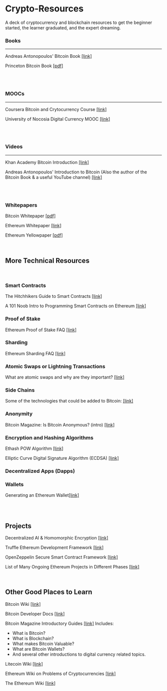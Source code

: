 # Crypto-Resources
A deck of cryptocurrency and blockchain resources to get the beginner started, the learner graduated, and the expert dreaming.

### Books
---------
Andreas Antonopoulos' Bitcoin Book [[link]](https://github.com/bitcoinbook/bitcoinbook)

Princeton Bitcoin Book [[pdf]](https://d28rh4a8wq0iu5.cloudfront.net/bitcointech/readings/princeton_bitcoin_book.pdf)


<br><br>

### MOOCs
---------
Coursera Bitcoin and Crytocurrency Course [[link]](https://www.coursera.org/learn/cryptocurrency/)

University of Nocosia Digital Currency MOOC [[link]](https://digitalcurrency.unic.ac.cy/)

<br><br>

### Videos
----------
Khan Academy Bitcoin Introduction [[link]](https://www.khanacademy.org/economics-finance-domain/core-finance/money-and-banking/bitcoin/v/bitcoin-what-is-it)

Andreas Antonopoulos' Introduction to Bitcoin (Also the author of the Bitcoin Book & a useful YouTube channel) [[link]](https://www.youtube.com/watch?v=l1si5ZWLgy0)

<br>
<br>

### Whitepapers
Bitcoin Whitepaper [[pdf]](https://bitcoin.org/bitcoin.pdf)

Ethereum Whitepaper [[link]](https://github.com/ethereum/wiki/wiki/White-Paper)

Ethereum Yellowpaper [[pdf]](https://ethereum.github.io/yellowpaper/paper.pdf)

<br>


##  More Technical Resources
<br>

### Smart Contracts

The Hitchhikers Guide to Smart Contracts [[link]](https://blog.zeppelin.solutions/the-hitchhikers-guide-to-smart-contracts-in-ethereum-848f08001f05)

A 101 Noob Intro to Programming Smart Contracts on Ethereum [[link]](https://medium.com/@ConsenSys/a-101-noob-intro-to-programming-smart-contracts-on-ethereum-695d15c1dab4)

### Proof of Stake

Ethereum Proof of Stake FAQ [[link]](https://github.com/ethereum/wiki/wiki/Proof-of-Stake-FAQ)


### Sharding

Ethereum Sharding FAQ [[link]](https://github.com/ethereum/wiki/wiki/Sharding-FAQ)

### Atomic Swaps or Lightning Transactions

What are atomic swaps and why are they important? [[link]](https://blockonomi.com/atomic-swaps/)


### Side Chains

Some of the technologies that could be added to Bitcoin: [[link]](https://blockstream.com/technology/)

### Anonymity
Bitcoin Magazine: Is Bitcoin Anonymous? (intro) [[link]](https://bitcoinmagazine.com/guides/bitcoin-anonymous/)

### Encryption and Hashing Algorithms

Ethash POW Algorithm [[link]](https://github.com/ethereum/wiki/wiki/Ethash)

Elliptic Curve Digital Signature Algorithm (ECDSA) [[link]](https://en.wikipedia.org/wiki/Elliptic_Curve_Digital_Signature_Algorithm)

### Decentralized Apps (Dapps)


### Wallets
Generating an Ethereum Wallet[[link]](https://kobl.one/blog/create-full-ethereum-keypair-and-address/)


<br><br>

## Projects

Decentralized AI & Homomorphic Encryption [[link]](https://github.com/OpenMined)

Truffle Ethereum Development Framework [[link]](https://github.com/trufflesuite/truffle)

OpenZeppelin Secure Smart Contract Framework [[link]](https://openzeppelin.org/)

List of Many Ongoing Ethereum Projects in Different Phases [[link]](https://dapps.ethercasts.com/)



<br>


## Other Good Places to Learn

Bitcoin Wiki [[link]](https://en.bitcoin.it/wiki/Main_Page)

Bitcoin Developer Docs [[link]](https://bitcoin.org/en/developer-documentation)

Bitcoin Magazine Introductory Guides [[link]](https://bitcoinmagazine.com/guides/)
Includes:
- What is Bitcoin?
- What is Blockchain?
- What makes Bitcoin Valuable?
- What are Bitcoin Wallets?
- And several other introductions to digital currency related topics.

Litecoin Wiki [[link]](https://litecoin.info/)

Ethereum Wiki on Problems of Cryptocurrencies [[link]](https://github.com/ethereum/wiki/wiki/Problems)

The Ethereum Wiki [[link]](https://github.com/ethereum/wiki)

